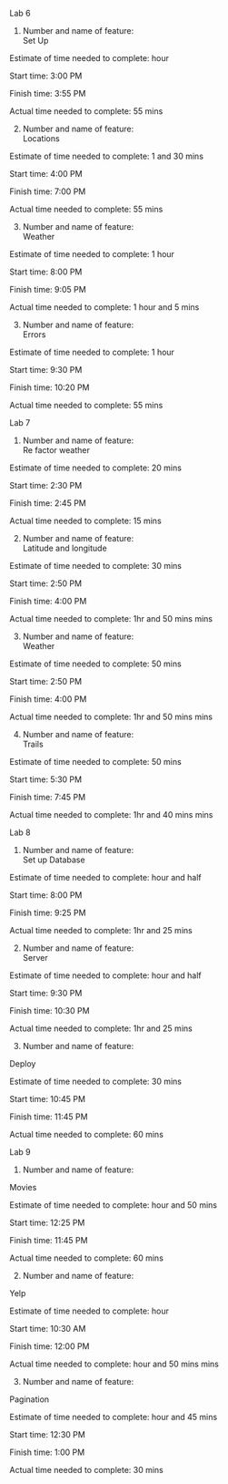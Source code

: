 Lab 6 


1. Number and name of feature:  
Set Up

Estimate of time needed to complete: hour 

Start time: 3:00 PM

Finish time: 3:55 PM

Actual time needed to complete: 55 mins 


2. Number and name of feature:  
Locations 

Estimate of time needed to complete: 1 and 30 mins 

Start time: 4:00 PM

Finish time: 7:00 PM

Actual time needed to complete: 55 mins



3. Number and name of feature:  
Weather 

Estimate of time needed to complete: 1 hour  

Start time: 8:00 PM

Finish time: 9:05 PM

Actual time needed to complete:  1 hour and 5 mins 



3. Number and name of feature:  
Errors 

Estimate of time needed to complete: 1 hour  

Start time: 9:30 PM

Finish time: 10:20 PM

Actual time needed to complete: 55  mins 


Lab 7 

1. Number and name of feature:  
Re factor weather  

Estimate of time needed to complete: 20 mins  

Start time: 2:30 PM

Finish time: 2:45 PM

Actual time needed to complete: 15  mins 



2. Number and name of feature:  
 Latitude and longitude

Estimate of time needed to complete: 30 mins  

Start time: 2:50 PM

Finish time: 4:00 PM

Actual time needed to complete: 1hr and 50 mins  mins 



3. Number and name of feature:  
 Weather 

Estimate of time needed to complete: 50 mins  

Start time: 2:50 PM

Finish time: 4:00 PM

Actual time needed to complete: 1hr and 50 mins  mins 



4. Number and name of feature:  
 Trails 

Estimate of time needed to complete: 50 mins  

Start time: 5:30 PM

Finish time: 7:45 PM

Actual time needed to complete: 1hr and 40 mins  mins 


Lab 8


1. Number and name of feature:  
Set up Database 

Estimate of time needed to complete: hour and half 

Start time: 8:00 PM

Finish time: 9:25 PM

Actual time needed to complete: 1hr and 25 mins 



2. Number and name of feature:  
Server

Estimate of time needed to complete: hour and half 

Start time: 9:30 PM

Finish time: 10:30 PM

Actual time needed to complete: 1hr and 25 mins 



3. Number and name of feature: 

Deploy 

Estimate of time needed to complete: 30 mins 

Start time: 10:45 PM

Finish time: 11:45 PM

Actual time needed to complete: 60 mins 


Lab 9 

1. Number and name of feature: 

Movies 

Estimate of time needed to complete: hour and 50 mins 

Start time: 12:25 PM

Finish time: 11:45 PM

Actual time needed to complete: 60 mins 



2. Number and name of feature: 

Yelp

Estimate of time needed to complete: hour  

Start time: 10:30 AM

Finish time: 12:00 PM

Actual time needed to complete: hour and 50 mins mins

3. Number and name of feature: 

Pagination  

Estimate of time needed to complete: hour and 45 mins

Start time: 12:30 PM

Finish time: 1:00 PM

Actual time needed to complete: 30 mins 